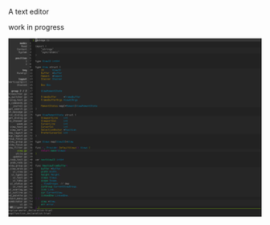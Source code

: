 A text editor

work in progress

![Screenshot](misc/screenshot-2019-09-20-2.png?raw=true "Screenshot")
